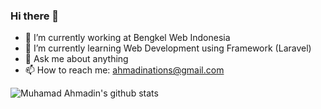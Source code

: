 ### Hi there 👋



- 🔭 I’m currently working at Bengkel Web Indonesia
- 🌱 I’m currently learning Web Development using Framework (Laravel)
- 💬 Ask me about anything
- 📫 How to reach me: ahmadinations@gmail.com

![Muhamad Ahmadin's github stats](https://github-readme-stats.vercel.app/api?username=MuhamadAhmadin)


